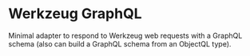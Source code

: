 # Werkzeug GraphQL

Minimal adapter to respond to Werkzeug web requests with a GraphQL schema (also can build a GraphQL schema from an ObjectQL type).